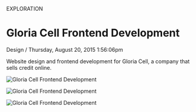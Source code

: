 <p class="type">EXPLORATION</p>

# Gloria Cell Frontend Development

<p class="meta">Design  /  Thursday, August 20, 2015 1:56:06pm</p>

Website design and frontend development for Gloria Cell, a company that sells credit online.

![Gloria Cell Frontend Development](https://farooq-agent.web.app/assets/images/works/details/127-gloria-cell-frontend-development/m1.jpg)

![Gloria Cell Frontend Development](https://farooq-agent.web.app/assets/images/works/details/127-gloria-cell-frontend-development/m2.jpg)

![Gloria Cell Frontend Development](https://farooq-agent.web.app/assets/images/works/details/127-gloria-cell-frontend-development/m3.jpg)
